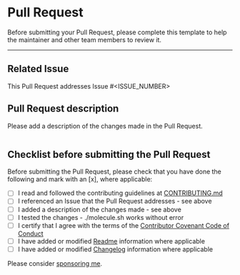 # Pull Request

Before submitting your Pull Request, please complete this template to help the maintainer and other team members to review it.

---

## Related Issue

This Pull Request addresses Issue #<ISSUE_NUMBER>

## Pull Request description

Please add a description of the changes made in the Pull Request.

```
```

## Checklist before submitting the Pull Request

Before submitting the Pull Request, please check that you have done the following and mark with an [x], where applicable:

- [ ] I read and followed the contributing guidelines at [CONTRIBUTING.md](CONTRIBUTING.md)
- [ ] I referenced an Issue that the Pull Request addresses - see above
- [ ] I added a description of the changes made - see above
- [ ] I tested the changes - ./molecule.sh works without error
- [ ] I certify that I agree with the terms of the [Contributor Covenant Code of Conduct](CODE_OF_CONDUCT.md)
- [ ] I have added or modified [Readme](README.md) information where applicable
- [ ] I have added or modified [Changelog](CHANGELOG.md) information where applicable

Please consider [sponsoring me](https://github.com/sponsors/rroethof).
